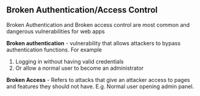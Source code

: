 ## Broken Authentication/Access Control

Broken Authentication and Broken access control are most common and dangerous vulnerabilities for web apps

**Broken authentication** - vulnerability that allows attackers to bypass authentication functions. For example
1. Logging in without having valid credentials
2. Or allow a normal user to become an administrator

**Broken Access** - Refers to attacks that give an attacker access to pages and features they should not have. E.g. Normal user opening admin panel.